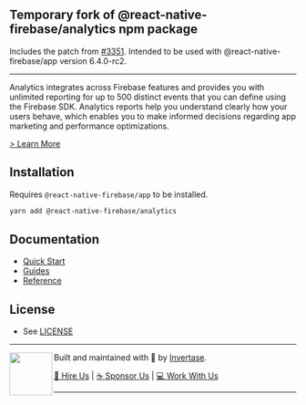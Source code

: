 ## Temporary fork of @react-native-firebase/analytics npm package

Includes the patch from [#3351](https://github.com/invertase/react-native-firebase/pull/3351).
Intended to be used with @react-native-firebase/app version 6.4.0-rc2.

---

Analytics integrates across Firebase features and provides
you with unlimited reporting for up to 500 distinct events
that you can define using the Firebase SDK. Analytics reports
help you understand clearly how your users behave, which enables
you to make informed decisions regarding app marketing and
performance optimizations.

[> Learn More](https://firebase.google.com/products/analytics/)

## Installation

Requires `@react-native-firebase/app` to be installed.

```bash
yarn add @react-native-firebase/analytics
```

## Documentation

- [Quick Start](https://invertase.io/oss/react-native-firebase/v6/analytics/quick-start)
- [Guides](https://invertase.io/oss/react-native-firebase/guides?tags=analytics)
- [Reference](https://invertase.io/oss/react-native-firebase/v6/analytics/reference)

## License

- See [LICENSE](/LICENSE)

---

<p>
  <img align="left" width="75px" src="https://static.invertase.io/assets/invertase-logo-small.png">
  <p align="left">  
    Built and maintained with 💛 by <a href="https://invertase.io">Invertase</a>.
  </p>
  <p align="left">  
    <a href="https://invertase.io/hire-us">💼 Hire Us</a> |
    <a href="https://opencollective.com/react-native-firebase">☕️ Sponsor Us</a> |
    <a href="https://opencollective.com/jobs">‍💻 Work With Us</a>
  </p>
</p>

---
